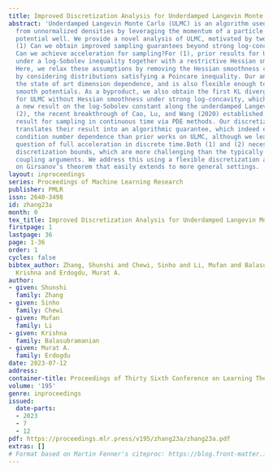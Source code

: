 ```yaml
---
title: Improved Discretization Analysis for Underdamped Langevin Monte Carlo
abstract: 'Underdamped Langevin Monte Carlo (ULMC) is an algorithm used to sample
  from unnormalized densities by leveraging the momentum of a particle moving in a
  potential well. We provide a novel analysis of ULMC, motivated by two central questions:
  (1) Can we obtain improved sampling guarantees beyond strong log-concavity? (2)
  Can we achieve acceleration for sampling?For (1), prior results for ULMC only hold
  under a log-Sobolev inequality together with a restrictive Hessian smoothness condition.
  Here, we relax these assumptions by removing the Hessian smoothness condition and
  by considering distributions satisfying a Poincare inequality. Our analysis achieves
  the state of art dimension dependence, and is also flexible enough to handle weakly
  smooth potentials. As a byproduct, we also obtain the first KL divergence guarantees
  for ULMC without Hessian smoothness under strong log-concavity, which is based on
  a new result on the log-Sobolev constant along the underdamped Langevin diffusion.For
  (2), the recent breakthrough of Cao, Lu, and Wang (2020) established the first accelerated
  result for sampling in continuous time via PDE methods. Our discretization analysis
  translates their result into an algorithmic guarantee, which indeed enjoys better
  condition number dependence than prior works on ULMC, although we leave open the
  question of full acceleration in discrete time.Both (1) and (2) necessitate Renyi
  discretization bounds, which are more challenging than the typically used Wasserstein
  coupling arguments. We address this using a flexible discretization analysis based
  on Girsanov’s theorem that easily extends to more general settings. '
layout: inproceedings
series: Proceedings of Machine Learning Research
publisher: PMLR
issn: 2640-3498
id: zhang23a
month: 0
tex_title: Improved Discretization Analysis for Underdamped Langevin Monte Carlo
firstpage: 1
lastpage: 36
page: 1-36
order: 1
cycles: false
bibtex_author: Zhang, Shunshi and Chewi, Sinho and Li, Mufan and Balasubramanian,
  Krishna and Erdogdu, Murat A.
author:
- given: Shunshi
  family: Zhang
- given: Sinho
  family: Chewi
- given: Mufan
  family: Li
- given: Krishna
  family: Balasubramanian
- given: Murat A.
  family: Erdogdu
date: 2023-07-12
address: 
container-title: Proceedings of Thirty Sixth Conference on Learning Theory
volume: '195'
genre: inproceedings
issued:
  date-parts:
  - 2023
  - 7
  - 12
pdf: https://proceedings.mlr.press/v195/zhang23a/zhang23a.pdf
extras: []
# Format based on Martin Fenner's citeproc: https://blog.front-matter.io/posts/citeproc-yaml-for-bibliographies/
---
```

